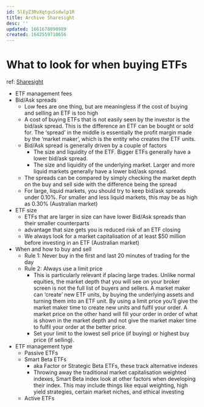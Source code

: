 ```yaml
---
id: 5lEyZ3RvXqtguSsdwlp1R
title: Archive Sharesight
desc: ''
updated: 1661678090989
created: 1642559710656
---
```

# What to look for when buying ETFs
ref: [Sharesight](https://www.sharesight.com/blog/what-to-look-for-when-buying-etfs/)

- ETF management fees
- Bid/Ask spreads
    - Low fees are one thing, but are meaningless if the cost of buying and selling an ETF is too high
    - A cost of buying ETFs that is not easily seen by the investor is the bid/ask spread. This is the difference an ETF can be bought or sold for. The ‘spread’ in the middle is essentially the profit margin made by the ‘market maker’, which is the entity who creates the ETF units.
    - Bid/Ask spread is generally driven by a couple of factors
        - The size and liquidity of the ETF. Bigger ETFs generally have a lower bid/ask spread.
        - The size and liquidity of the underlying market. Larger and more liquid markets generally have a lower bid/ask spread.
    - The spreads can be compared by simply checking the market depth on the buy and sell side with the difference being the spread
    - For large, liquid markets, you should try to keep bid/ask spreads under 0.10%. For smaller and less liquid markets, this may be as high as 0.30% (Australian market)
- ETF size
    - ETFs that are larger in size can have lower Bid/Ask spreads than their smaller counterparts
    - advantage that size gets you is reduced risk of an ETF closing
    - We always look for a market capitalisation of at least $50 million before investing in an ETF (Australian market)
- When and how to buy and sell
    - Rule 1: Never buy in the first and last 20 minutes of trading for the day
    - Rule 2: Always use a limit price
        - This is particularly relevant if placing large trades. Unlike normal equities, the market depth that you will see on your broker screen is not the full list of buyers and sellers. A market maker can ‘create’ new ETF units, by buying the underlying assets and turning them into an ETF unit. By using a limit price you’ll give the market maker time to create new units and fulfil your order. A market price on the other hand will fill your order in order of what is shown in the market depth and not give the market maker time to fulfil your order at the better price.
        - Set your limit to the lowest sell price (if buying) or highest buy price (if selling).
- ETF management type
    - Passive ETFs
    - Smart Beta ETFs
        - aka Factor or Strategic Beta ETFs, these track alternative indexes
        - Throwing away the traditional market capitalisation weighted indexes, Smart Beta index look at other factors when developing their index. This may include things like equal weighting, high yield strategies, certain market niches, and ethical investing
    - Active ETFs
